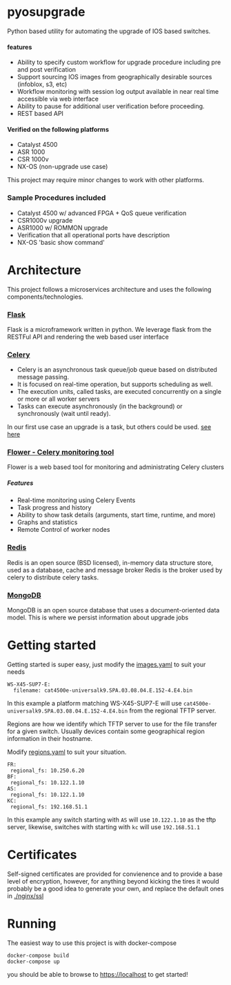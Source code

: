 # pyosupgrade

Python based utility for automating the upgrade of IOS based switches.

#### features
* Ability to specify custom workflow for upgrade procedure including pre and post verification
* Support sourcing IOS images from geographically desirable sources (infoblox, s3, etc)
* Workflow monitoring with session log output available in near real time accessible via web interface
* Ability to pause for additional user verification before proceeding.
* REST based API

#### Verified on the following platforms

* Catalyst 4500
* ASR 1000
* CSR 1000v
* NX-OS (non-upgrade use case)

This project may require minor changes to work with other platforms.

### Sample Procedures included
* Catalyst 4500 w/ advanced FPGA + QoS queue verification
* CSR1000v upgrade
* ASR1000 w/ ROMMON upgrade
* Verification that all operational ports have description
* NX-OS 'basic show command'

# Architecture

This project follows a microservices architecture and uses the following components/technologies.

### [Flask](http://flask.pocoo.org/)

Flask is a microframework written in python.  We leverage flask from the RESTFul API and rendering the web
based user interface

### [Celery](http://www.celeryproject.org/)

* Celery is an asynchronous task queue/job queue based on distributed message passing.
* It is focused on real-time operation, but supports scheduling as well.
* The execution units, called tasks, are executed concurrently on a single or more or all worker servers
* Tasks can execute asynchronously (in the background) or synchronously (wait until ready).

In our first use case an upgrade is a task, but others could be used. [see here](https://github.com/kecorbin/pyosupgrade/commit/4c3c9a077b5bd7c01f26f8a53a523c262891142a)

### [Flower - Celery monitoring tool](http://flower.readthedocs.io/en/latest/)

Flower is a web based tool for monitoring and administrating Celery clusters

##### Features
* Real-time monitoring using Celery Events
* Task progress and history
* Ability to show task details (arguments, start time, runtime, and more)
* Graphs and statistics
* Remote Control of worker nodes


### [Redis](https://redis.io/)

Redis is an open source (BSD licensed), in-memory data structure store, used as a database, cache and message broker
Redis is the broker used by celery to distribute celery tasks.


### [MongoDB](https://www.mongodb.com)

MongoDB is an open source database that uses a document-oriented data model. This is where we persist information
about upgrade jobs


# Getting started

Getting started is super easy, just modify the [images.yaml](./images.yaml) to suit your needs

```
WS-X45-SUP7-E:
  filename: cat4500e-universalk9.SPA.03.08.04.E.152-4.E4.bin
```

In this example a platform matching WS-X45-SUP7-E will use `cat4500e-universalk9.SPA.03.08.04.E.152-4.E4.bin`
from the regional TFTP server.

Regions are how we identify which TFTP server to use for the file transfer for a given switch.  Usually
devices contain some geographical region information in their hostname.

Modify [regions.yaml](./regions.yaml) to suit your situation.

 ```
FR:
  regional_fs: 10.250.6.20
BF:
  regional_fs: 10.122.1.10
AS:
  regional_fs: 10.122.1.10
KC:
  regional_fs: 192.168.51.1
 ```

 In this example any switch starting with `AS` will use `10.122.1.10` as the tftp server, likewise, switches
 with starting with `kc` will use `192.168.51.1`

# Certificates

Self-signed certificates are provided for convienence and to provide a base level of encryption, however,
for anything beyond kicking the tires it would probably be a good idea to generate your own, and replace
the default ones in [./nginx/ssl](./nginx/ssl)


# Running

The easiest way to use this project is with docker-compose
```
docker-compose build
docker-compose up
```

you should be able to browse to [https://localhost](https://localhost) to get started!

